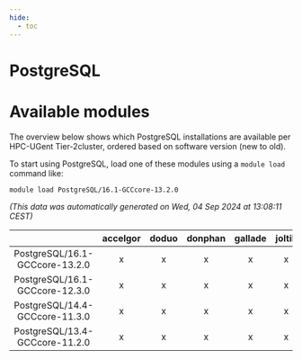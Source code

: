 ```yaml
---
hide:
  - toc
---
```


PostgreSQL
==========

# Available modules


The overview below shows which PostgreSQL installations are available per HPC-UGent Tier-2cluster, ordered based on software version (new to old).

To start using PostgreSQL, load one of these modules using a `module load` command like:

```shell
module load PostgreSQL/16.1-GCCcore-13.2.0
```

*(This data was automatically generated on Wed, 04 Sep 2024 at 13:08:11 CEST)*  

| |accelgor|doduo|donphan|gallade|joltik|shinx|skitty|
| :---: | :---: | :---: | :---: | :---: | :---: | :---: | :---: |
|PostgreSQL/16.1-GCCcore-13.2.0|x|x|x|x|x|x|x|
|PostgreSQL/16.1-GCCcore-12.3.0|x|x|x|x|x|x|x|
|PostgreSQL/14.4-GCCcore-11.3.0|x|x|x|x|x|-|x|
|PostgreSQL/13.4-GCCcore-11.2.0|x|x|x|x|x|-|x|
